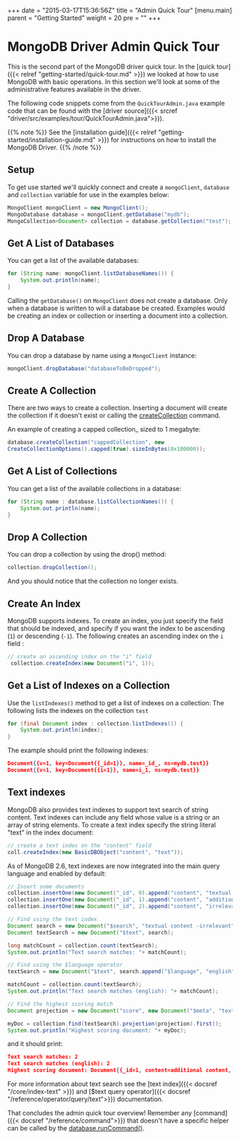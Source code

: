 +++
date = "2015-03-17T15:36:56Z"
title = "Admin Quick Tour"
[menu.main]
  parent = "Getting Started"
  weight = 20
  pre = "<i class='fa'></i>"
+++

# MongoDB Driver Admin Quick Tour

This is the second part of the MongoDB driver quick tour. In the
[quick tour]({{< relref "getting-started/quick-tour.md" >}}) we looked at how to
use MongoDB with basic operations.  In this section we'll look at some of the
administrative features available in the driver.

The following code snippets come from the `QuickTourAdmin.java` example code
that can be found with the [driver
source]({{< srcref "driver/src/examples/tour/QuickTourAdmin.java">}}).

{{% note %}}
See the [installation guide]({{< relref "getting-started/installation-guide.md" >}})
for instructions on how to install the MongoDB Driver.
{{% /note %}}

## Setup

To get use started we'll quickly connect and create a `mongoClient`, `database` and `collection`
variable for use in the examples below:

```java
MongoClient mongoClient = new MongoClient();
MongoDatabase database = mongoClient.getDatabase("mydb");
MongoCollection<Document> collection = database.getCollection("test");
```


## Get A List of Databases

You can get a list of the available databases:

```java
for (String name: mongoClient.listDatabaseNames()) {
    System.out.println(name);
}
```

Calling the `getDatabase()` on `MongoClient` does not create a database.
Only when a database is written to will a database be created. Examples
would be creating an index or collection or inserting a document into a
collection.

## Drop A Database

You can drop a database by name using a `MongoClient` instance:

```java
mongoClient.dropDatabase("databaseToBeDropped");
```

## Create A Collection

There are two ways to create a collection. Inserting a document will
create the collection if it doesn't exist or calling the
[createCollection](http://docs.mongodb.org/manual/reference/method/db.createCollection)
command.

An example of creating a capped collection\_ sized to 1 megabyte:

```java
database.createCollection("cappedCollection", new
CreateCollectionOptions().capped(true).sizeInBytes(0x100000));
```

## Get A List of Collections

You can get a list of the available collections in a database:

```java
for (String name : database.listCollectionNames()) {
    System.out.println(name);
}
```

## Drop A Collection

You can drop a collection by using the drop() method:

```java
collection.dropCollection();
```

And you should notice that the collection no longer exists.

## Create An Index

MongoDB supports indexes. To create an index, you just specify the field that
should be indexed,
and specify if you want the index to be ascending (`1`) or descending
(`-1`). The following creates an ascending index on the `i` field :

```java
// create an ascending index on the "i" field
 collection.createIndex(new Document("i", 1));
```

## Get a List of Indexes on a Collection

Use the `listIndexes()` method to get a list of indexes on a collection:
The following lists the indexes on the collection `test`

```java
for (final Document index : collection.listIndexes()) {
    System.out.println(index);
}
```

The example should print the following indexes:

```json
Document{{v=1, key=Document{{_id=1}}, name=_id_, ns=mydb.test}}
Document{{v=1, key=Document{{i=1}}, name=i_1, ns=mydb.test}}
```

## Text indexes

MongoDB also provides text indexes to support text search of string
content. Text indexes can include any field whose value is a string or
an array of string elements. To create a text index specify the string
literal "text" in the index document:

```java
// create a text index on the "content" field
coll.createIndex(new BasicDBObject("content", "text"));
```

As of MongoDB 2.6, text indexes are now integrated into the main query
language and enabled by default:

```java
// Insert some documents
collection.insertOne(new Document("_id", 0).append("content", "textual content"));
collection.insertOne(new Document("_id", 1).append("content", "additional content"));
collection.insertOne(new Document("_id", 2).append("content", "irrelevant content"));

// Find using the text index
Document search = new Document("$search", "textual content -irrelevant");
Document textSearch = new Document("$text", search);

long matchCount = collection.count(textSearch);
System.out.println("Text search matches: "+ matchCount);

// Find using the $language operator
textSearch = new Document("$text", search.append("$language", "english"));

matchCount = collection.count(textSearch);
System.out.println("Text search matches (english): "+ matchCount);

// Find the highest scoring match
Document projection = new Document("score", new Document("$meta", "textScore"));

myDoc = collection.find(textSearch).projection(projection).first();
System.out.println("Highest scoring document: "+ myDoc);
```

and it should print:

```json
Text search matches: 2
Text search matches (english): 2
Highest scoring document: Document{{_id=1, content=additional content, score=0.75}}
```

For more information about text search see the [text index]({{< docsref "/core/index-text" >}}) and
[$text query operator]({{< docsref "/reference/operator/query/text">}}) documentation.

That concludes the admin quick tour overview!  Remember any [command]({{< docsref "/reference/command">}}) that doesn't have a specific helper can be called by the [database.runCommand()](http://api.mongodb.org/java/3.0/?com/mongodb/async/client/MongoDatabase.html#runCommand-org.bson.conversions.Bson-com.mongodb.ReadPreference-com.mongodb.async.SingleResultCallback-).
